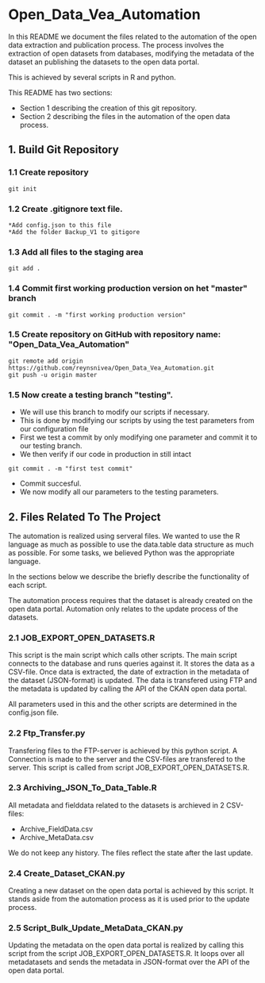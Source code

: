 # Open_Data_Vea_Automation

In this README we document the files related to the automation of the 
open data extraction and publication process. 
The process involves the extraction of open datasets from databases, modifying
the metadata of the dataset an publishing the datasets to the open data portal.

This is achieved by several scripts in R and python.

This README has two sections:

* Section 1 describing the creation of this git repository.
* Section 2 describing the files in the automation of the open data process.

## 1. Build Git Repository

### 1.1 Create repository

``` 
git init
```

### 1.2 Create .gitignore text file.

	*Add config.json to this file
	*Add the folder Backup_V1 to gitigore

### 1.3 Add all files to the staging area

```
git add .
```

### 1.4 Commit first working production version on het "master" branch

```
git commit . -m "first working production version"
```

### 1.5 Create repository on GitHub with repository name: "Open_Data_Vea_Automation"

```
git remote add origin https://github.com/reynsnivea/Open_Data_Vea_Automation.git
git push -u origin master
```

### 1.5 Now create a testing branch "testing".
* We will use this branch to modify our scripts if necessary.
* This is done by modifying our scripts by using the test parameters from our configuration file
* First we test a commit by only modifying one parameter and commit it to our testing branch.
* We then verify if our code in production in still intact

```
git commit . -m "first test commit"
```

* Commit succesful.
* We now modify all our parameters to the testing parameters.

## 2. Files Related To The Project

The automation is realized using serveral files.
We wanted to use the R language as much as possible to use the data.table 
data structure as much as possible. 
For some tasks, we believed Python was the appropriate language.

In the sections below we describe the briefly describe the functionality of each 
script.

The automation process requires that the dataset is already created on the open
data portal. Automation only relates to the update process of the datasets. 

### 2.1 JOB_EXPORT_OPEN_DATASETS.R

This script is the main script which calls other scripts.
The main script connects to the database and runs queries against it.
It stores the data as a CSV-file. Once data is extracted, the date of extraction
in the metadata of the dataset (JSON-format) is updated. 
The data is transfered using FTP and the metadata is updated by calling the API
of the CKAN open data portal.

All parameters used in this and the other scripts are determined in the 
config.json file.

### 2.2 Ftp_Transfer.py

Transfering files to the FTP-server is achieved by this python script.
A Connection is made to the server and the CSV-files are transfered to the 
server. This script is called from script JOB_EXPORT_OPEN_DATASETS.R.

### 2.3 Archiving_JSON_To_Data_Table.R

All metadata and fielddata related to the datasets is archieved in 2 CSV-files:

* Archive_FieldData.csv
* Archive_MetaData.csv

We do not keep any history. The files reflect the state after the last update.

### 2.4 Create_Dataset_CKAN.py

Creating a new dataset on the open data portal is achieved by this script. 
It stands aside from the automation process as it is used prior to the 
update process.

### 2.5 Script_Bulk_Update_MetaData_CKAN.py

Updating the metadata on the open data portal is realized by calling this script 
from the script JOB_EXPORT_OPEN_DATASETS.R.
It loops over all metadatasets and sends the metadata in JSON-format over the
API of the open data portal.



